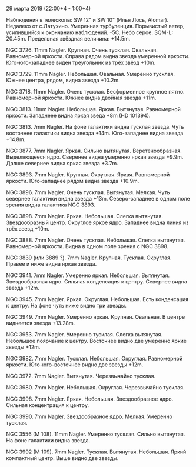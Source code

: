 29 марта 2019 (22:00+4 - 1:00+4)

Наблюдения в телескопы: SW 12" и SW 10" (Илья Лось, Alomar). Недалеко от с.Латухино. Умеренная турбуленция. Порывистый ветер, усилившийся к окончанию наблюдений. -5С. Небо серое. SQM-L: 20.45m. Предельная звёздная величина: +14.5m.

NGC 3726. 11mm Nagler. Крупная. Очень тусклая. Овальная. Равномерной яркости. Справа рядом видна звезда умеренной яркости. Юго-юго-западнее виден треугольник из трёх звёзд +10m.

NGC 3729. 11mm Nagler. Небольшая. Овальная. Умеренно тусклая. Южнее центра, рядом, видна звезда +10.2m.

NGC 3718. 11mm Nagler. Очень тусклая. Бесформенное крупное пятно. Равномерной яркости. Южнее видна двойная звезда +11m.

NGC 3813. 11mm Nagler. Небольшая. Яркая. Вытянутая. Равномерной яркости. Западнеее видна яркая зведа +8m (HD 101394).

NGC 3813. 7mm Nagler. На фоне галактики видна тусклая звезда. Чуть восточнее галактики видна звезда +14m. Юго-западнее видна звезда +14.8m.

NGC 3877. 7mm Nagler. Яркая. Сильно вытянутая. Веретенообразная. Выделяющееся ядро. Сверенее видна умеренно яркая звезда +9.9m. Далше севернее видна яркая звезда +3.7m.

NGC 3893. 7mm Nagler. Крупная. Округлая. Яркая. Равномерной яркости. Юго-западнее рядом видна звезда +10.9m.

NGC 3896. 7mm Nagler. Очень тусклая. Вытянутая. Мелкая. Чуть севернее галактики видна звезда +13m. Северо-западнее в одном поле зрения видна галактика NGC 3893.

NGC 3898. 7mm Nagler. Яркая. Небольшая. Слегка вытянутая. Звездообразный центр. Округлое яркое ядро. Западнее видна линия из трёх звезд +10m.

NGC 3888. 7mm Nagler. Очень тусклая. Небольшая. Слегка вытянутая. Равномерной яркости. Видна в одном поле зрения с NGC 3898.

NGC 3839 (или 3889 ?). 7mm Nagler. Крупная. Тусклая. Округлая. Правее и ниже видна яркая звезда.

NGC 3941. 7mm Nagler. Умеренно яркая. Небольшая. Вытянутая. Звездообразная ядро. Сильная конденсация к центру. Севернее видна звезда +12m.

NGC 3945. 7mm Nagler. Яркая. Округлая. Небольшая. Есть конденсация к центру. На фоне чуть ниже видно три звезды.

NGC 3949. 7mm Nagler. Умеренно яркая. Крупная. Овальная. В центре виднеется звезда +13.28m.

NGC 3953. 7mm Nagler. Умеренно тусклая. Слегка вытянутая. Небольшое поярчание к центру. Восточнее видно две умеренно яркие звезды +12m.

NGC 3982. 7mm Nagler. Тусклая. Небольшая. Округлая. Равномерной яркости. Юго-юго-восточнее видно две звезды +12m.

NGC 3972. 7mm Nagler. Вытянутая. Черезвычайно тусклая.

NGC 3980. 7mm Nagler. Небольшая. Округлая. Черезвычайно тусклая.

NGC 3998. 7mm Nagler. Яркая. Небольшая. Звездообразное ядро. Сильная концентрация к центру.

NGC 3990. 7mm Nagler. Звездообразное ядро. Мелкая. Умеренно тусклая.

NGC 3556 (M 108). 11mm Nagler. Умеренно тусклая. Сильно вытянутая. На фоне галактики видна звезда.

NGC 3992 (M 109). 7mm Nagler. Тусклая. Вытянутая. Небольшая. Яркий компактный центр. Выше видно две звезды.